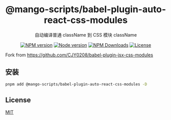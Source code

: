 <h1 align="center">
@mango-scripts/babel-plugin-auto-react-css-modules
</h1>
<p align="center">
自动编译普通 className 到 CSS 模块 className
<p>
<p align="center">
<a href="https://www.npmjs.com/package/@mango-scripts/babel-plugin-auto-react-css-modules" target="__blank" rel="noopener noreferrer"><img src="https://img.shields.io/npm/v/@mango-scripts/babel-plugin-auto-react-css-modules?label=" alt="NPM version"></a>
<a href="https://www.npmjs.com/package/@mango-scripts/babel-plugin-auto-react-css-modules" target="__blank" rel="noopener noreferrer"><img src="https://img.shields.io/node/v/@mango-scripts/babel-plugin-auto-react-css-modules" alt="Node version"></a>
<a href="https://www.npmjs.com/package/@mango-scripts/babel-plugin-auto-react-css-modules" target="__blank" rel="noopener noreferrer"><img alt="NPM Downloads" src="https://img.shields.io/npm/dt/@mango-scripts/babel-plugin-auto-react-css-modules"></a>
<a href="./LICENSE" target="__blank" rel="noopener noreferrer"><img alt="License" src="https://img.shields.io/github/license/Albertlin0923/mango-scripts"></a>
</p>

Fork from https://github.com/CJY0208/babel-plugin-jsx-css-modules

## 安装

```bash
pnpm add @mango-scripts/babel-plugin-auto-react-css-modules -D
```

## License

[MIT](./LICENSE)
